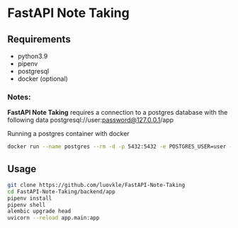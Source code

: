 # FastAPI Note Taking

## Requirements

* python3.9
* pipenv
* postgresql
* docker (optional)

### Notes:

**FastAPI Note Taking** requires a connection to a postgres database with the following data postgresql://user:password@127.0.0.1/app

Running a postgres container with docker

```sh
docker run --name postgres --rm -d -p 5432:5432 -e POSTGRES_USER=user -e POSTGRES_PASSWORD=password -e POSTGRES_DB=app postgres:13.3-alpine
```

## Usage

```sh
git clone https://github.com/luovkle/FastAPI-Note-Taking
cd FastAPI-Note-Taking/backend/app
pipenv install
pipenv shell
alembic upgrade head
uvicorn --reload app.main:app
```
